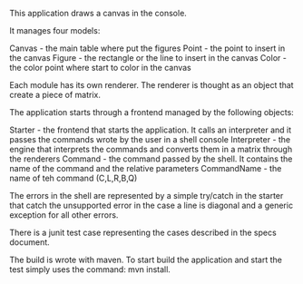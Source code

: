 This application draws a canvas in the console.

It manages four models:

Canvas - the main table where put the figures
Point - the point to insert in the canvas
Figure - the rectangle or the line to insert in the canvas
Color - the color point where start to color in the canvas

Each module has its own renderer. The renderer is thought as an object that create a piece of matrix.

The application starts through a frontend managed by the following objects:

Starter - the frontend that starts the application. It calls an interpreter and it passes the commands wrote by the user in a shell console
Interpreter - the engine that interprets the commands and converts them in a matrix through the renderers
Command - the command passed by the shell. It contains the name of the command and the relative parameters
CommandName - the name of teh command (C,L,R,B,Q)

The errors in the shell are represented by a simple try/catch in the starter that catch the unsupported error in the case a line is diagonal and a generic exception for all other errors.

There is a junit test case representing the cases described in the specs document.

The build is wrote with maven. To start build the application and start the test simply uses the command: mvn install.

